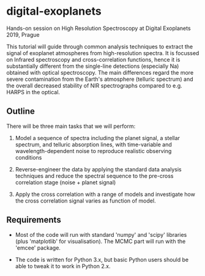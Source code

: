 # digital-exoplanets
Hands-on session on High Resolution Spectroscopy at Digital Exoplanets 2019, Prague

This tutorial will guide through common analysis techniques to extract the signal of exoplanet atmospheres from high-resolution spectra. It is focussed on Infrared spectroscopy and cross-correlation functions, hence it is substantially different from the single-line detections (especially Na) obtained with optical spectroscopy. The main differences regard the more severe contamination from the Earth's atmosphere (telluric spectrum) and the overall decreased stability of NIR spectrographs compared to e.g. HARPS in the optical.

## Outline

There will be three main tasks that we will perform:

1. Model a sequence of spectra including the planet signal, a stellar spectrum, and telluric absorption lines, with time-variable and wavelength-dependent noise to reproduce realistic observing conditions

2. Reverse-engineer the data by applying the standard data analysis techniques and reduce the spectral sequence to the pre-cross correlation stage (noise + planet signal)

3. Apply the cross correlation with a range of models and investigate how the cross correlation signal varies as function of model.

## Requirements

- Most of the code will run with standard 'numpy' and 'scipy' libraries (plus 'matplotlib' for visualisation). The MCMC part will run with the 'emcee' package.

- The code is written for Python 3.x, but basic Python users should be able to tweak it to work in Python 2.x.
